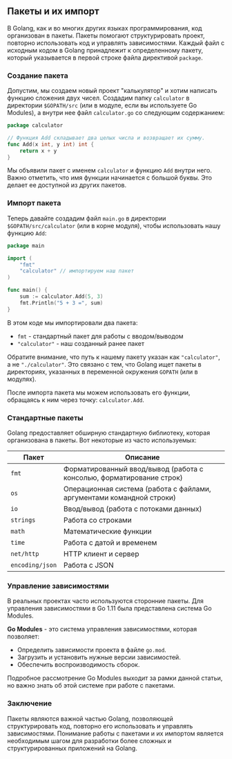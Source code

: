 ## Пакеты и их импорт

В Golang, как и во многих других языках программирования, код организован в пакеты. Пакеты помогают структурировать проект, повторно использовать код и управлять зависимостями. Каждый файл с исходным кодом в Golang принадлежит к определенному пакету, который указывается в первой строке файла директивой `package`.

### Создание пакета

Допустим, мы создаем новый проект "калькулятор" и хотим написать функцию сложения двух чисел. Создадим папку `calculator` в директории `$GOPATH/src` (или в модуле, если вы используете Go Modules), а внутри нее файл `calculator.go` со следующим содержанием:

```go
package calculator

// Функция Add складывает два целых числа и возвращает их сумму.
func Add(x int, y int) int {
	return x + y
}
```

Мы объявили пакет с именем `calculator` и функцию `Add` внутри него. Важно отметить, что имя функции начинается с большой буквы. Это делает ее доступной из других пакетов. 

### Импорт пакета

Теперь давайте создадим файл `main.go` в директории `$GOPATH/src/calculator` (или в корне модуля), чтобы использовать нашу функцию `Add`:

```go
package main

import (
	"fmt"
	"calculator" // импортируем наш пакет
)

func main() {
	sum := calculator.Add(5, 3)
	fmt.Println("5 + 3 =", sum)
}
```

В этом коде мы импортировали два пакета: 

* `fmt` - стандартный пакет для работы с вводом/выводом
* `"calculator"` - наш созданный ранее пакет

Обратите внимание, что путь к нашему пакету указан как `"calculator"`, а не `"./calculator"`. Это связано с тем, что Golang ищет пакеты в директориях, указанных в переменной окружения `GOPATH` (или в модулях). 

После импорта пакета мы можем использовать его функции, обращаясь к ним через точку: `calculator.Add`.

### Стандартные пакеты

Golang предоставляет обширную стандартную библиотеку, которая организована в пакеты. Вот некоторые из часто используемых:

| Пакет | Описание |
|---|---|
| `fmt` | Форматированный ввод/вывод (работа с консолью, форматирование строк) |
| `os` | Операционная система (работа с файлами, аргументами командной строки) |
| `io` | Ввод/вывод (работа с потоками данных) |
| `strings` | Работа со строками |
| `math` | Математические функции |
| `time` | Работа с датой и временем |
| `net/http` | HTTP клиент и сервер |
| `encoding/json` | Работа с JSON |

### Управление зависимостями

В реальных проектах часто используются сторонние пакеты.  Для управления зависимостями в Go 1.11 была представлена система Go Modules.  

**Go Modules** - это система управления зависимостями, которая позволяет:

* Определить зависимости проекта в файле `go.mod`.
* Загрузить и установить нужные версии зависимостей.
* Обеспечить воспроизводимость сборок.

Подробное рассмотрение Go Modules выходит за рамки данной статьи, но важно знать об этой системе при работе с пакетами.

### Заключение

Пакеты являются важной частью Golang, позволяющей структурировать код, повторно его использовать и управлять зависимостями. 
Понимание работы с пакетами и их импортом является необходимым шагом для разработки более сложных и структурированных приложений на Golang.
